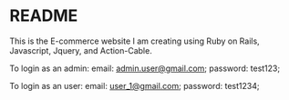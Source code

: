 # README

This is the E-commerce website I am creating using Ruby on Rails, Javascript, Jquery, and Action-Cable.

To login as an admin:
  email: admin.user@gmail.com;
  password: test123;

To login as an user:
  email: user_1@gmail.com;
  password: test1234;

